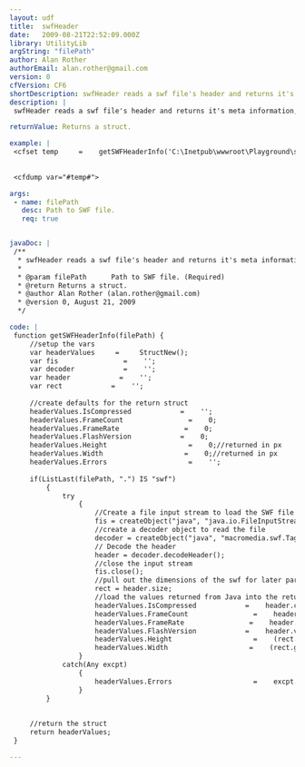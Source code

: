 ```yaml
---
layout: udf
title:  swfHeader
date:   2009-08-21T22:52:09.000Z
library: UtilityLib
argString: "filePath"
author: Alan Rother
authorEmail: alan.rother@gmail.com
version: 0
cfVersion: CF6
shortDescription: swfHeader reads a swf file's header and returns it's meta information, including height, width and Flash version.
description: |
 swfHeader reads a swf file's header and returns it's meta information, including height, width and Flash version. Function based on code example by Rupesh Kumar (http://coldfused.blogspot.com)

returnValue: Returns a struct.

example: |
 <cfset temp     =    getSWFHeaderInfo('C:\Inetpub\wwwroot\Playground\swfHeader\swf\IMG_030612_11363237_2UX1Q.swf')>
 
 
 <cfdump var="#temp#">

args:
 - name: filePath
   desc: Path to SWF file.
   req: true


javaDoc: |
 /**
  * swfHeader reads a swf file's header and returns it's meta information, including height, width and Flash version.
  * 
  * @param filePath      Path to SWF file. (Required)
  * @return Returns a struct. 
  * @author Alan Rother (alan.rother@gmail.com) 
  * @version 0, August 21, 2009 
  */

code: |
 function getSWFHeaderInfo(filePath) {
     //setup the vars
     var headerValues     =     StructNew();
     var fis                =    '';
     var decoder            =    '';
     var header            =    '';
     var rect            =    '';
     
     //create defaults for the return struct
     headerValues.IsCompressed            =    '';
     headerValues.FrameCount                =    0;
     headerValues.FrameRate                =    0;
     headerValues.FlashVersion            =    0;
     headerValues.Height                    =    0;//returned in px
     headerValues.Width                    =    0;//returned in px
     headerValues.Errors                    =    '';
     
     if(ListLast(filePath, ".") IS "swf")
         {
             try
                 {
                     //Create a file input stream to load the SWF file into Java
                     fis = createObject("java", "java.io.FileInputStream").init(filePath);
                     //create a decoder object to read the file
                     decoder = createObject("java", "macromedia.swf.TagDecoder").init(fis);
                     // Decode the header
                     header = decoder.decodeHeader(); 
                     //close the input stream
                     fis.close();
                     //pull out the dimensions of the swf for later parsing
                     rect = header.size;    
                     //load the values returned from Java into the return struct
                     headerValues.IsCompressed            =    header.compressed;
                     headerValues.FrameCount                =    header.framecount;
                     headerValues.FrameRate                =    header.rate;
                     headerValues.FlashVersion            =    header.version;
                     headerValues.Height                    =    (rect.getHeight()/20);//divided by 20 to return the value in px (the orig value is in twips)
                     headerValues.Width                    =    (rect.getWidth()/20);//divided by 20 to return the value in px (the orig value is in twips)
                 }
             catch(Any excpt)
                 {
                     headerValues.Errors                    =    excpt.RootCause.Cause.Message;
                 }
         }
 
 
     //return the struct
     return headerValues;
 }

---
```


